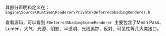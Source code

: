 其部分声明和定义在：`Engine\Source\Runtime\Renderer\Private\DeferredShadingRenderer.h`

查看源码，可以看到 `FDeferredShadingSceneRenderer `主要包含了Mesh Pass、Lumen、大气、光源、阴影、半透明、光线追踪、反射、可见性等几大类接口。
